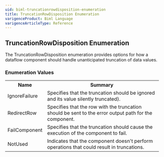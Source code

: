 ```yaml
---
uid: biml-truncationrowdisposition-enumeration
title: TruncationRowDisposition Enumeration
varigenceProduct: Biml Language
varigenceArticleType: Reference
---
```


## TruncationRowDisposition Enumeration<div class="LanguageSummary"><div class ="SummaryItem">The TruncationRowDisposition enumeration provides options for how a dataflow component should handle unanticipated truncation of data values.</div></div><div class="EnumValueGroup">### Enumeration Values<table id="EnumValue" class="MemberList"><tbody><tr><th class="MemberNameColumnHeader">Name</th><th class="MemberSummaryColumnHeader">Summary</th></tr><tr class="cd0"><td class="MemberName">IgnoreFailure</td><td class="MemberSummary"><div class ="SummaryItem">Specifies that the truncation should be ignored and its value silently truncated).</div> </td></tr><tr class="cd1"><td class="MemberName">RedirectRow</td><td class="MemberSummary"><div class ="SummaryItem">Specifies that the row with the truncation should be sent to the error output path for the component.</div> </td></tr><tr class="cd0"><td class="MemberName">FailComponent</td><td class="MemberSummary"><div class ="SummaryItem">Specifies that the truncation should cause the execution of the component to fail.</div> </td></tr><tr class="cd1"><td class="MemberName">NotUsed</td><td class="MemberSummary"><div class ="SummaryItem">Indicates that the component doesn't perform operations that could result in truncations.</div> </td></tr></tbody></table></div>